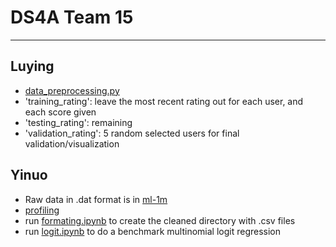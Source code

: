 # DS4A Team 15
**************
## Luying
- [data_preprocessing.py](./data_preprocessing.py) 
- 'training_rating': leave the most recent rating out for each user, and each score given
- 'testing_rating': remaining
- 'validation_rating': 5 random selected users for final validation/visualization

## Yinuo
- Raw data in .dat format is in [ml-1m](./ml-1m)
- [profiling](./profiling)
- run [formating.ipynb](./formating.ipynb) to create the cleaned directory with .csv files
- run [logit.ipynb](./logit.ipynb) to do a benchmark multinomial logit regression 
